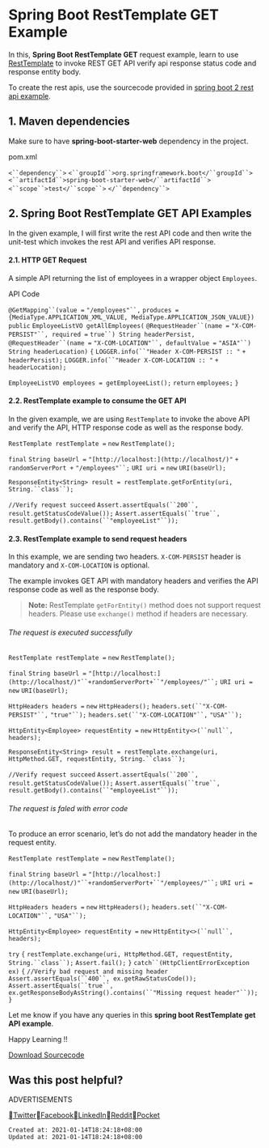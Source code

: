 
# Spring Boot RestTemplate GET Example

In this, **Spring Boot RestTemplate GET** request example, learn to use [RestTemplate](https://howtodoinjava.com/spring-boot2/resttemplate/spring-restful-client-resttemplate-example/) to invoke REST GET API verify api response status code and response entity body.

To create the rest apis, use the sourcecode provided in [spring boot 2 rest api example](https://howtodoinjava.com/spring-boot2/rest/rest-api-example/).

## 1\. Maven dependencies

Make sure to have **spring-boot-starter-web** dependency in the project.

pom.xml

`<``dependency``>`
 `<``groupId``>org.springframework.boot</``groupId``>`
 `<``artifactId``>spring-boot-starter-web</``artifactId``>`
 `<``scope``>test</``scope``>`
`</``dependency``>`

## 2\. Spring Boot RestTemplate GET API Examples

In the given example, I will first write the rest API code and then write the unit-test which invokes the rest API and verifies API response.

#### 2.1. HTTP GET Request

A simple API returning the list of employees in a wrapper object `Employees`.

API Code

`@GetMapping``(value =` `"/employees"``,`
 `produces = {MediaType.APPLICATION_XML_VALUE, MediaType.APPLICATION_JSON_VALUE})`
`public` `EmployeeListVO getAllEmployees(`
 `@RequestHeader``(name =` `"X-COM-PERSIST"``, required =` `true``) String headerPersist,`
 `@RequestHeader``(name =` `"X-COM-LOCATION"``, defaultValue =` `"ASIA"``) String headerLocation)`
`{`
 `LOGGER.info(``"Header X-COM-PERSIST :: "` `+ headerPersist);`
 `LOGGER.info(``"Header X-COM-LOCATION :: "` `+ headerLocation);`

 `EmployeeListVO employees = getEmployeeList();`
 `return` `employees;`
`}`

#### 2.2. RestTemplate example to consume the GET API

In the given example, we are using `RestTemplate` to invoke the above API and verify the API, HTTP response code as well as the response body.

`RestTemplate restTemplate =` `new` `RestTemplate();`

`final` `String baseUrl =` `"[http://localhost:](http://localhost/)"` `+ randomServerPort +` `"/employees"``;`
`URI uri =` `new` `URI(baseUrl);`

`ResponseEntity<String> result = restTemplate.getForEntity(uri, String.``class``);`

`//Verify request succeed`
`Assert.assertEquals(``200``, result.getStatusCodeValue());`
`Assert.assertEquals(``true``, result.getBody().contains(``"employeeList"``));`

#### 2.3. RestTemplate example to send request headers

In this example, we are sending two headers. `X-COM-PERSIST` header is mandatory and `X-COM-LOCATION` is optional.

The example invokes GET API with mandatory headers and verifies the API response code as well as the response body.

> **Note:** RestTemplate `getForEntity()` method does not support request headers. Please use `exchange()` method if headers are necessary.

###### The request is executed successfully

`RestTemplate restTemplate =` `new` `RestTemplate();`

`final` `String baseUrl =` `"[http://localhost:](http://localhost/)"``+randomServerPort+``"/employees/"``;`
`URI uri =` `new` `URI(baseUrl);`

`HttpHeaders headers =` `new` `HttpHeaders();`
`headers.set(``"X-COM-PERSIST"``,` `"true"``);` 
`headers.set(``"X-COM-LOCATION"``,` `"USA"``);`

`HttpEntity<Employee> requestEntity =` `new` `HttpEntity<>(``null``, headers);`

`ResponseEntity<String> result = restTemplate.exchange(uri, HttpMethod.GET, requestEntity, String.``class``);`

`//Verify request succeed`
`Assert.assertEquals(``200``, result.getStatusCodeValue());`
`Assert.assertEquals(``true``, result.getBody().contains(``"employeeList"``));`

###### The request is faled with error code

To produce an error scenario, let’s do not add the mandatory header in the request entity.

`RestTemplate restTemplate =` `new` `RestTemplate();`

`final` `String baseUrl =` `"[http://localhost:](http://localhost/)"``+randomServerPort+``"/employees/"``;`
`URI uri =` `new` `URI(baseUrl);`

`HttpHeaders headers =` `new` `HttpHeaders();`
`headers.set(``"X-COM-LOCATION"``,` `"USA"``);`

`HttpEntity<Employee> requestEntity =` `new` `HttpEntity<>(``null``, headers);`

`try`
`{`
 `restTemplate.exchange(uri, HttpMethod.GET, requestEntity, String.``class``);`
 `Assert.fail();`
`}`
`catch``(HttpClientErrorException ex)`
`{`
 `//Verify bad request and missing header`
 `Assert.assertEquals(``400``, ex.getRawStatusCode());`
 `Assert.assertEquals(``true``, ex.getResponseBodyAsString().contains(``"Missing request header"``));`
`}`

Let me know if you have any queries in this **spring boot RestTemplate get API example**.

Happy Learning !!

[Download Sourcecode](https://howtodoinjava.com/wp-content/downloads/springboot-junit-example.zip)

## Was this post helpful?

ADVERTISEMENTS

[Twitter](https://twitter.com/intent/tweet?text=Spring%20Boot%20RestTemplate%20GET%20Example&url=https%3A%2F%2Fhowtodoinjava.com%2Fspring-boot2%2Fresttemplate%2Fresttemplate-get-example%2F&via=howtodoinjava&related=howtodoinjava)[Facebook](https://www.facebook.com/sharer/sharer.php?u=https%3A%2F%2Fhowtodoinjava.com%2Fspring-boot2%2Fresttemplate%2Fresttemplate-get-example%2F)[LinkedIn](https://www.linkedin.com/shareArticle?mini=1&url=https%3A%2F%2Fhowtodoinjava.com%2Fspring-boot2%2Fresttemplate%2Fresttemplate-get-example%2F&title=Spring%20Boot%20RestTemplate%20GET%20Example&source=https%3A%2F%2Fhowtodoinjava.com)[Reddit](https://www.reddit.com/submit?url=https%3A%2F%2Fhowtodoinjava.com%2Fspring-boot2%2Fresttemplate%2Fresttemplate-get-example%2F)[Pocket](https://getpocket.com/save?url=https%3A%2F%2Fhowtodoinjava.com%2Fspring-boot2%2Fresttemplate%2Fresttemplate-get-example%2F&title=Spring%20Boot%20RestTemplate%20GET%20Example)

    Created at: 2021-01-14T18:24:18+08:00
    Updated at: 2021-01-14T18:24:18+08:00

